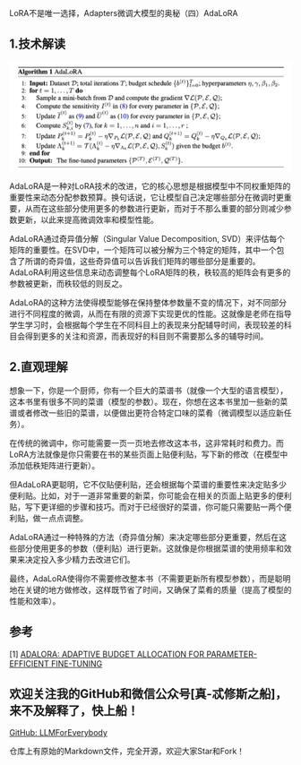 LoRA不是唯一选择，Adapters微调大模型的奥秘（四）AdaLoRA


## 1.技术解读

![alt text](assest/大模型微调之Adapters（四）AdaLoRA/0.png)

AdaLoRA是一种对LoRA技术的改进，它的核心思想是根据模型中不同权重矩阵的重要性来动态分配参数预算。换句话说，它让模型自己决定哪些部分在微调时更重要，从而在这些部分使用更多的参数进行更新，而对于不那么重要的部分则减少参数更新，以此来提高微调效率和模型性能。

AdaLoRA通过奇异值分解（Singular Value Decomposition, SVD）来评估每个矩阵的重要性。在SVD中，一个矩阵可以被分解为三个特定的矩阵，其中一个包含了所谓的奇异值，这些奇异值可以告诉我们矩阵的哪些部分是重要的。AdaLoRA利用这些信息来动态调整每个LoRA矩阵的秩，秩较高的矩阵会有更多的参数被更新，而秩较低的则反之。

AdaLoRA的这种方法使得模型能够在保持整体参数量不变的情况下，对不同部分进行不同程度的微调，从而在有限的资源下实现更优的性能。这就像是老师在指导学生学习时，会根据每个学生在不同科目上的表现来分配辅导时间，表现较差的科目会得到更多的关注和资源，而表现好的科目则不需要那么多的辅导时间。


## 2.直观理解

想象一下，你是一个厨师，你有一个巨大的菜谱书（就像一个大型的语言模型），这本书里有很多不同的菜谱（模型的参数）。现在，你想在这本书里加一些新的菜谱或者修改一些旧的菜谱，以便做出更符合特定口味的菜肴（微调模型以适应新任务）。

在传统的微调中，你可能需要一页一页地去修改这本书，这非常耗时和费力。而LoRA方法就像是你只需要在书的某些页面上贴便利贴，写下新的修改（在模型中添加低秩矩阵进行更新）。

但AdaLoRA更聪明，它不仅贴便利贴，还会根据每个菜谱的重要性来决定贴多少便利贴。比如，对于一道非常重要的新菜，你可能会在相关的页面上贴更多的便利贴，写下更详细的步骤和技巧。而对于已经很好的菜谱，你可能只需要贴一两个便利贴，做一点点调整。

AdaLoRA通过一种特殊的方法（奇异值分解）来决定哪些部分更重要，然后在这些部分使用更多的参数（便利贴）进行更新。这就像是你根据菜谱的使用频率和效果来决定投入多少精力去改进它们。

最终，AdaLoRA使得你不需要修改整本书（不需要更新所有模型参数），而是聪明地在关键的地方做修改，这样既节省了时间，又确保了菜肴的质量（提高了模型的性能和效率）。


## 参考

<div id="refer-anchor-1"></div>

[1] [ADALORA: ADAPTIVE BUDGET ALLOCATION FOR PARAMETER-EFFICIENT FINE-TUNING](https://arxiv.org/pdf/2303.10512)

## 欢迎关注我的GitHub和微信公众号[真-忒修斯之船]，来不及解释了，快上船！

[GitHub: LLMForEverybody](https://github.com/luhengshiwo/LLMForEverybody)

仓库上有原始的Markdown文件，完全开源，欢迎大家Star和Fork！